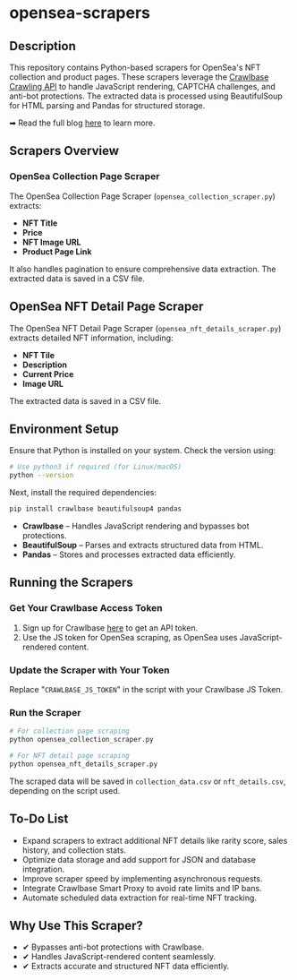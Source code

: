 # opensea-scrapers

## Description

This repository contains Python-based scrapers for OpenSea's NFT collection and product pages. These scrapers leverage the [Crawlbase Crawling API](https://crawlbase.com/crawling-api-avoid-captchas-blocks) to handle JavaScript rendering, CAPTCHA challenges, and anti-bot protections. The extracted data is processed using BeautifulSoup for HTML parsing and Pandas for structured storage.

➡ Read the full blog [here](https://crawlbase.com/blog/scrape-opensea-data-with-python/) to learn more.

## Scrapers Overview

### OpenSea Collection Page Scraper

The OpenSea Collection Page Scraper (`opensea_collection_scraper.py`) extracts:

- **NFT Title**
- **Price**
- **NFT Image URL**
- **Product Page Link**

It also handles pagination to ensure comprehensive data extraction. The extracted data is saved in a CSV file.

## OpenSea NFT Detail Page Scraper

The OpenSea NFT Detail Page Scraper (`opensea_nft_details_scraper.py`) extracts detailed NFT information, including:

- **NFT Tile**
- **Description**
- **Current Price**
- **Image URL**

The extracted data is saved in a CSV file.

## Environment Setup

Ensure that Python is installed on your system. Check the version using:

```bash
# Use python3 if required (for Linux/macOS)
python --version
```

Next, install the required dependencies:

```bash
pip install crawlbase beautifulsoup4 pandas
```

- **Crawlbase** – Handles JavaScript rendering and bypasses bot protections.
- **BeautifulSoup** – Parses and extracts structured data from HTML.
- **Pandas** – Stores and processes extracted data efficiently.

## Running the Scrapers

### Get Your Crawlbase Access Token

1. Sign up for Crawlbase [here](https://crawlbase.com/signup) to get an API token.
2. Use the JS token for OpenSea scraping, as OpenSea uses JavaScript-rendered content.

### Update the Scraper with Your Token

Replace "`CRAWLBASE_JS_TOKEN`" in the script with your Crawlbase JS Token.

### Run the Scraper

```bash
# For collection page scraping
python opensea_collection_scraper.py

# For NFT detail page scraping
python opensea_nft_details_scraper.py
```

The scraped data will be saved in `collection_data.csv` or `nft_details.csv`, depending on the script used.

## To-Do List

- Expand scrapers to extract additional NFT details like rarity score, sales history, and collection stats.
- Optimize data storage and add support for JSON and database integration.
- Improve scraper speed by implementing asynchronous requests.
- Integrate Crawlbase Smart Proxy to avoid rate limits and IP bans.
- Automate scheduled data extraction for real-time NFT tracking.

## Why Use This Scraper?

- ✔ Bypasses anti-bot protections with Crawlbase.
- ✔ Handles JavaScript-rendered content seamlessly.
- ✔ Extracts accurate and structured NFT data efficiently.
